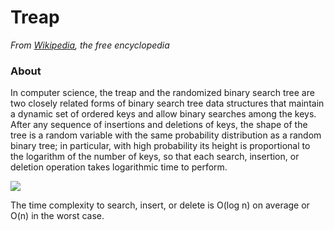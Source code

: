 # Treap
_From [Wikipedia](https://en.wikipedia.org/wiki/Treap), the free encyclopedia_
### About
In computer science, the treap and the randomized binary search tree are two closely related forms of binary search tree data structures that maintain a dynamic set of ordered keys and allow binary searches among the keys. After any sequence of insertions and deletions of keys, the shape of the tree is a random variable with the same probability distribution as a random binary tree; in particular, with high probability its height is proportional to the logarithm of the number of keys, so that each search, insertion, or deletion operation takes logarithmic time to perform.

![](https://upload.wikimedia.org/wikipedia/commons/thumb/4/4b/TreapAlphaKey.svg/200px-TreapAlphaKey.svg.png)

The time complexity to search, insert, or delete is O(log n) on average or O(n) in the worst case.
